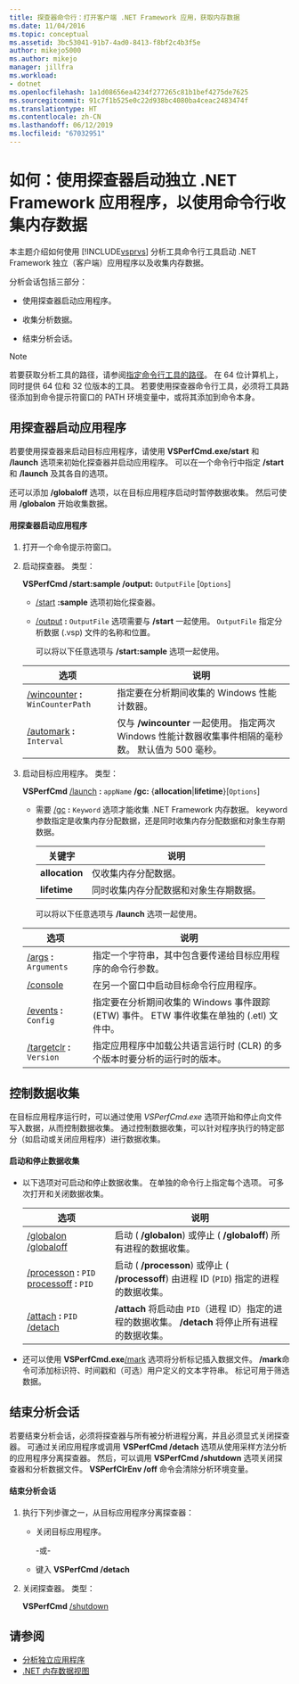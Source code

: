 ```yaml
---
title: 探查器命令行：打开客户端 .NET Framework 应用，获取内存数据
ms.date: 11/04/2016
ms.topic: conceptual
ms.assetid: 3bc53041-91b7-4ad0-8413-f8bf2c4b3f5e
author: mikejo5000
ms.author: mikejo
manager: jillfra
ms.workload:
- dotnet
ms.openlocfilehash: 1a1d08656ea4234f277265c81b1bef4275de7625
ms.sourcegitcommit: 91c7f1b525e0c22d938bc4080ba4ceac2483474f
ms.translationtype: HT
ms.contentlocale: zh-CN
ms.lasthandoff: 06/12/2019
ms.locfileid: "67032951"
---
```

# <a name="how-to-launch-a-stand-alone-net-framework-application-with-the-profiler-to-collect-memory-data-by-using-the-command-line"></a>如何：使用探查器启动独立 .NET Framework 应用程序，以使用命令行收集内存数据
本主题介绍如何使用 [!INCLUDE[vsprvs](../code-quality/includes/vsprvs_md.md)] 分析工具命令行工具启动 .NET Framework 独立（客户端）应用程序以及收集内存数据。

 分析会话包括三部分：

- 使用探查器启动应用程序。

- 收集分析数据。

- 结束分析会话。

> [!NOTE]
> 若要获取分析工具的路径，请参阅[指定命令行工具的路径](../profiling/specifying-the-path-to-profiling-tools-command-line-tools.md)。 在 64 位计算机上，同时提供 64 位和 32 位版本的工具。 若要使用探查器命令行工具，必须将工具路径添加到命令提示符窗口的 PATH 环境变量中，或将其添加到命令本身。

## <a name="start-the-application-with-the-profiler"></a>用探查器启动应用程序
 若要使用探查器来启动目标应用程序，请使用 **VSPerfCmd.exe/start** 和 **/launch** 选项来初始化探查器并启动应用程序。 可以在一个命令行中指定 **/start** 和 **/launch** 及其各自的选项。

 还可以添加 **/globaloff** 选项，以在目标应用程序启动时暂停数据收集。 然后可使用 **/globalon** 开始收集数据。

#### <a name="to-start-an-application-by-using-the-profiler"></a>用探查器启动应用程序

1. 打开一个命令提示符窗口。

2. 启动探查器。 类型：

    **VSPerfCmd /start:sample /output:** `OutputFile` [`Options`]

   - [/start](../profiling/start.md) **:sample** 选项初始化探查器。

   - [/output](../profiling/output.md) **:** `OutputFile` 选项需要与 **/start** 一起使用。 `OutputFile` 指定分析数据 (.vsp) 文件的名称和位置。

     可以将以下任意选项与 **/start:sample** 选项一起使用。

   | 选项 | 说明 |
   | - | - |
   | [/wincounter](../profiling/wincounter.md) **:** `WinCounterPath` | 指定要在分析期间收集的 Windows 性能计数器。 |
   | [/automark](../profiling/automark.md) **:** `Interval` | 仅与 **/wincounter** 一起使用。 指定两次 Windows 性能计数器收集事件相隔的毫秒数。 默认值为 500 毫秒。 |

3. 启动目标应用程序。 类型：

    **VSPerfCmd**  [/launch](../profiling/launch.md) **:** `appName` **/gc:** {**allocation**&#124;**lifetime**}[`Options`]

   - 需要 [/gc](../profiling/gc-vsperfcmd.md) **:** `Keyword` 选项才能收集 .NET Framework 内存数据。 keyword 参数指定是收集内存分配数据，还是同时收集内存分配数据和对象生存期数据。

     |关键字|说明|
     |-------------|-----------------|
     |**allocation**|仅收集内存分配数据。|
     |**lifetime**|同时收集内存分配数据和对象生存期数据。|

     可以将以下任意选项与 **/launch** 选项一起使用。

   |选项|说明|
   |------------|-----------------|
   |[/args](../profiling/args.md) **:** `Arguments`|指定一个字符串，其中包含要传递给目标应用程序的命令行参数。|
   |[/console](../profiling/console.md)|在另一个窗口中启动目标命令行应用程序。|
   |[/events](../profiling/events-vsperfcmd.md) **:** `Config`|指定要在分析期间收集的 Windows 事件跟踪 (ETW) 事件。 ETW 事件收集在单独的 (.etl) 文件中。|
   |[/targetclr](../profiling/targetclr.md) **:** `Version`|指定应用程序中加载公共语言运行时 (CLR) 的多个版本时要分析的运行时的版本。|

## <a name="control-data-collection"></a>控制数据收集
 在目标应用程序运行时，可以通过使用 *VSPerfCmd.exe* 选项开始和停止向文件写入数据，从而控制数据收集。 通过控制数据收集，可以针对程序执行的特定部分（如启动或关闭应用程序）进行数据收集。

#### <a name="to-start-and-stop-data-collection"></a>启动和停止数据收集

- 以下选项对可启动和停止数据收集。 在单独的命令行上指定每个选项。 可多次打开和关闭数据收集。

    |选项|说明|
    |------------|-----------------|
    |[/globalon /globaloff](../profiling/globalon-and-globaloff.md)|启动 ( **/globalon**) 或停止 ( **/globaloff**) 所有进程的数据收集。|
    |[/processon](../profiling/processon-and-processoff.md) **:** `PID` [processoff](../profiling/processon-and-processoff.md) **:** `PID`|启动 ( **/processon**) 或停止 ( **/processoff**) 由进程 ID (`PID`) 指定的进程的数据收集。|
    |[/attach](../profiling/attach.md) **:** `PID` [/detach](../profiling/detach.md)|**/attach** 将启动由 `PID`（进程 ID）指定的进程的数据收集。 **/detach** 将停止所有进程的数据收集。|

- 还可以使用 **VSPerfCmd.exe**[/mark](../profiling/mark.md) 选项将分析标记插入数据文件。 **/mark**命令可添加标识符、时间戳和（可选）用户定义的文本字符串。 标记可用于筛选数据。

## <a name="end-the-profiling-session"></a>结束分析会话
 若要结束分析会话，必须将探查器与所有被分析进程分离，并且必须显式关闭探查器。 可通过关闭应用程序或调用 **VSPerfCmd /detach** 选项从使用采样方法分析的应用程序分离探查器。 然后，可以调用 **VSPerfCmd /shutdown** 选项关闭探查器和分析数据文件。 **VSPerfClrEnv /off** 命令会清除分析环境变量。

#### <a name="to-end-a-profiling-session"></a>结束分析会话

1. 执行下列步骤之一，从目标应用程序分离探查器：

    - 关闭目标应用程序。

         -或-

    - 键入 **VSPerfCmd /detach**

2. 关闭探查器。 类型：

     **VSPerfCmd** [/shutdown](../profiling/shutdown.md)

## <a name="see-also"></a>请参阅
- [分析独立应用程序](../profiling/command-line-profiling-of-stand-alone-applications.md)
- [.NET 内存数据视图](../profiling/dotnet-memory-data-views.md)